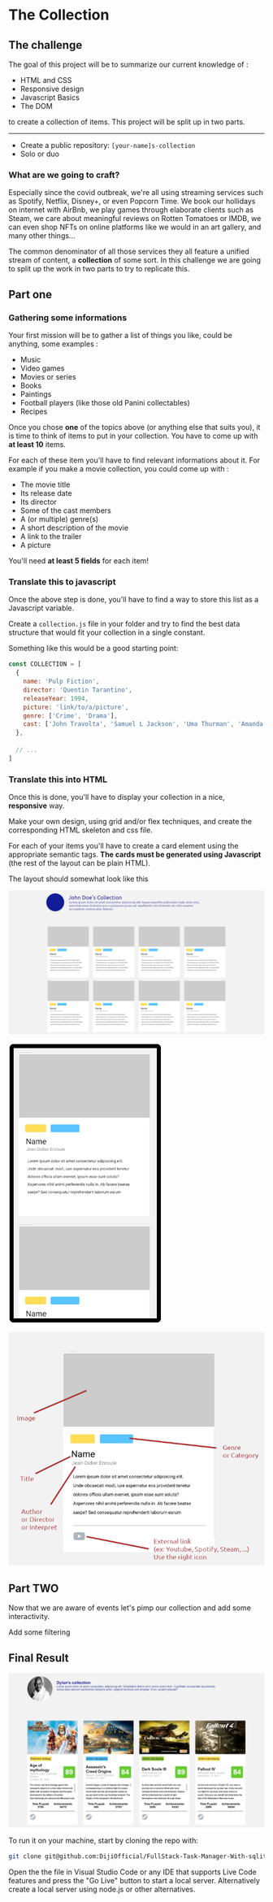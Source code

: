 # The Collection

## The challenge

The goal of this project will be to summarize our current knowledge of :

- HTML and CSS
- Responsive design
- Javascript Basics
- The DOM

to create a collection of items. 
This project will be split up in two parts.

---

- Create a public repository: `[your-name]s-collection` 
- Solo or duo


### What are we going to craft?

Especially since the covid outbreak, we're all using streaming services such as Spotify, Netflix, Disney+, or even Popcorn Time. We book our hollidays on internet with AirBnb, we play games through elaborate clients such as Steam, we care about meaningful reviews on Rotten Tomatoes or IMDB, we can even shop NFTs on online platforms like we would in an art gallery, and many other things...

The common denominator of all those services they all feature a unified stream of content, a **collection** of some sort. In this challenge we are going to split up the work in two parts to try to replicate this.

## Part one

### Gathering some informations

Your first mission will be to gather a list of things you like, could be anything, some examples :

- Music
- Video games
- Movies or series
- Books
- Paintings
- Football players (like those old Panini collectables)
- Recipes


Once you chose **one** of the topics above (or anything else that suits you), it is time to think of items to put in your collection. You have to come up with **at least 10**  items.

For each of these item you'll have to find relevant informations about it. For example if you make a movie collection, you could come up with :

- The movie title
- Its release date
- Its director
- Some of the cast members
- A (or multiple) genre(s)
- A short description of the movie
- A link to the trailer
- A picture

You'll need **at least 5 fields** for each item!


### Translate this to javascript

Once the above step is done, you'll have to find a way to store this list as a Javascript variable.

Create a `collection.js` file in your folder and try to find the best data structure that would fit your collection in a single constant.

Something like this would be a good starting point:
```javascript
const COLLECTION = [
  {
    name: 'Pulp Fiction',
    director: 'Quentin Tarantino',
    releaseYear: 1994,
    picture: 'link/to/a/picture',
    genre: ['Crime', 'Drama'],
    cast: ['John Travolta', 'Samuel L Jackson', 'Uma Thurman', 'Amanda Plummer']
  },

  // ...
]
```

### Translate this into HTML

Once this is done, you'll have to display your collection in a nice, **responsive** way.

Make your own design, using grid and/or flex techniques, and create the corresponding HTML skeleton and css file.

For each of your items you'll have to create a card element using the appropriate semantic tags. **The cards must be generated using Javascript** (the rest of the layout can be plain HTML).

The layout should somewhat look like this

![Desktop version](assets/img/collection_desktop.png)

![Desktop version](assets/img/collection_mobile.png)

![Desktop version](assets/img/collection_card.png)


## Part TWO

Now that we are aware of events let's pimp our collection and add some interactivity. 

Add some filtering

## Final Result

![collection Result](assets/img/collection.PNG)

To run it on your machine, start by cloning the repo with:
```bash
git clone git@github.com:DijiOfficial/FullStack-Task-Manager-With-sqlite3.git
```
Open the the file in Visual Studio Code or any IDE that supports Live Code features and press the "Go Live" button to start a local server. Alternatively create a local server using node.js or other alternatives.
